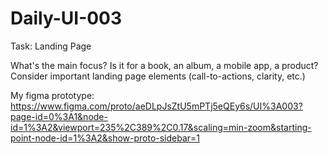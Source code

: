 ﻿# Daily-UI-003
 
Task: Landing Page

What's the main focus? Is it for a book, an album, a mobile app, a product? Consider important landing page elements (call-to-actions, clarity, etc.)

My figma prototype: https://www.figma.com/proto/aeDLpJsZtU5mPTj5eQEy6s/UI%3A003?page-id=0%3A1&node-id=1%3A2&viewport=235%2C389%2C0.17&scaling=min-zoom&starting-point-node-id=1%3A2&show-proto-sidebar=1
